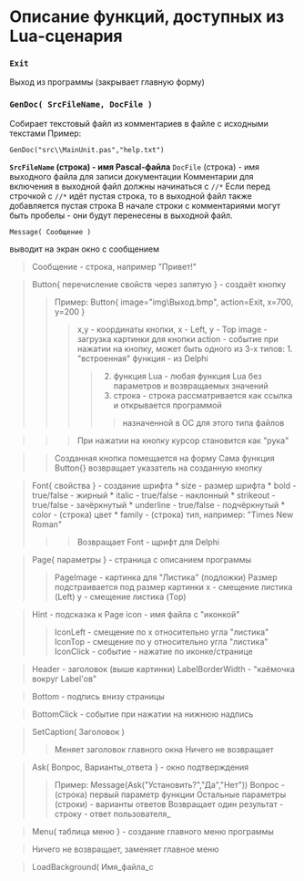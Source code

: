 # Описание функций, доступных из Lua-сценария #
> 



### `Exit` ###
Выход из программы (закрывает главную форму)

### `GenDoc( SrcFileName, DocFile )` ###

Собирает текстовый файл из комментариев в файле с исходными текстами
Пример:
```
GenDoc("src\\MainUnit.pas","help.txt") 
```
**`SrcFileName` (строка) - имя Pascal-файла** `DocFile` (строка) - имя выходного файла для записи документации
Комментарии для включения в выходной файл должны начинаться с `//*`
Если перед строчкой с `//*` идёт пустая строка,
то в выходной файл также добавляется пустая строка
В начале строки с комментариями могут быть пробелы - они будут перенесены в выходной файл.

```
Message( Сообщение )
```
выводит на экран окно с сообщением
> Сообщение - строка, например "Привет!"

> Button{ перечисление свойств через запятую } - создаёт кнопку
> > Пример: Button{ image="img\\Выход.bmp", action=Exit, x=700, y=200 }
> > > x,y - координаты кнопки, x - Left, y - Top
> > > image - загрузка картинки для кнопки
> > > action - событие при нажатии на кнопку, может быть одного из 3-х типов:
        1. "встроенная" функция - из Delphi
> > > > 2) функция Lua - любая функция Lua без параметров и возвращаемых значений
> > > > 3) строка - строка рассматривается как ссылка и открывается программой
> > > > > назначенной в ОС для этого типа файлов

> > > При нажатии на кнопку курсор становится как "рука"

> > Созданная кнопка помещается на форму
> > Сама функция Button{} возвращает указатель на созданную кнопку


> Font{ свойства } - создание шрифта
    * size - размер шрифта
    * bold - true/false - жирный
    * italic - true/false - наклонный
    * strikeout - true/false - зачёркнутый
    * underline - true/false - подчёркнутый
    * color - (строка) цвет
    * family - (строка) тип, например: "Times New Roman"
> > > Возвращает Font - щрифт для Delphi


> Page{ параметры } - страница с описанием программы
> > PageImage - картинка для "Листика" (подложки)
> > Размер подстраивается под размер картинки
> > x - смещение листика (Left)
> > y - смещение листика (Top)


> Hint - подсказка к Page
> icon - имя файла с "иконкой"
> > IconLeft - смещение по x относительно угла "листика"
> > IconTop - смещение по y относительно угла "листика"
> > IconClick - событие - нажатие по иконке/странице


> Header - заголовок (выше картинки)
> LabelBorderWidth - "каёмочка вокруг Label'ов"

> Bottom - подпись внизу страницы

> BottomClick - событие при нажатии на нижнюю надпись

> SetCaption( Заголовок )
> > Меняет заголовок главного окна
> > Ничего не возвращает


> Ask( Вопрос, Варианты_ответа } - окно подтверждения
> > Пример: Message(Ask("Установить?","Да","Нет"))
> > Вопрос - (строка) первый параметр функции
> > Остальные параметры (строки) - варианты ответов
> > Возвращает один результат - строку - ответ пользователя_


> Menu( таблица меню } - создание главного меню программы

> Ничего не возвращает, заменяет главное меню

> LoadBackground( Имя_файла_с